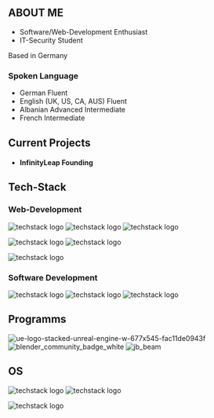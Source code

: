## ABOUT ME
- Software/Web-Development Enthusiast
- IT-Security Student

Based in Germany

### Spoken Language
- German                      Fluent
- English (UK, US, CA, AUS)   Fluent
- Albanian                    Advanced Intermediate
- French                      Intermediate                  

## Current Projects

- #### InfinityLeap Founding


## Tech-Stack

### Web-Development
![techstack logo](https://readme-components.vercel.app/api?component=logo&logo=react&text=false&animation=spin&textfill=lightblue&fill=black)
![techstack logo](https://readme-components.vercel.app/api?component=logo&logo=JavaScript&text=false&textfill=FFFF00&fill=black)
![techstack logo](https://readme-components.vercel.app/api?component=logo&logo=sqlite&textfill=318bd1&text=false&fill=black)

![techstack logo](https://readme-components.vercel.app/api?component=logo&logo=CSS3&fill=white&textfill=blue&text=false)
![techstack logo](https://readme-components.vercel.app/api?component=logo&logo=HTML5&fill=white&textfill=darkorange&text=false)


![techstack logo](https://readme-components.vercel.app/api?component=logo&logo=Node&fill=4c9529)


### Software Development
![techstack logo](https://readme-components.vercel.app/api?component=logo&logo=CPlusPlus&text=false&textfill=33a9cf&fill=white)
![techstack logo](https://readme-components.vercel.app/api?component=logo&logo=Python&text=false&textfill=black&fill=white)
![techstack logo](https://readme-components.vercel.app/api?component=logo&logo=CSharp&text=false&textfill=a933cf&fill=white)

## Programms
![ue-logo-stacked-unreal-engine-w-677x545-fac11de0943f](https://github.com/bestofer123/bestofer123/assets/119612285/c68c5639-ea0a-434e-9f49-52a8c7bd7b83)
![blender_community_badge_white](https://github.com/bestofer123/bestofer123/assets/119612285/8a008b22-4f2d-46e8-bfc9-90dc57ec5610)
![jb_beam](https://github.com/bestofer123/bestofer123/assets/119612285/214a08fb-0b3e-4e88-bc08-ad6c764f89ad)

## OS
![techstack logo](https://readme-components.vercel.app/api?component=logo&logo=Windows&fill=white&textfill=318bd1&text=false)
![techstack logo](https://readme-components.vercel.app/api?component=logo&logo=debian&fill=white&textfill=red&text=false)

![techstack logo](https://readme-components.vercel.app/api?component=logo&logo=MacOS&fill=black&textfill=black)
